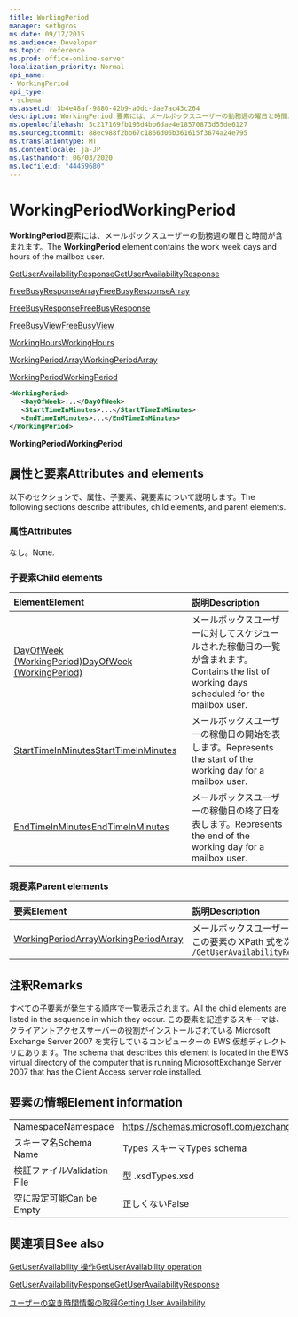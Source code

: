 ```yaml
---
title: WorkingPeriod
manager: sethgros
ms.date: 09/17/2015
ms.audience: Developer
ms.topic: reference
ms.prod: office-online-server
localization_priority: Normal
api_name:
- WorkingPeriod
api_type:
- schema
ms.assetid: 3b4e48af-9880-42b9-a0dc-dae7ac43c264
description: WorkingPeriod 要素には、メールボックスユーザーの勤務週の曜日と時間が含まれます。
ms.openlocfilehash: 5c217169fb193d4bb6dae4e18570873d55de6127
ms.sourcegitcommit: 88ec988f2bb67c1866d06b361615f3674a24e795
ms.translationtype: MT
ms.contentlocale: ja-JP
ms.lasthandoff: 06/03/2020
ms.locfileid: "44459680"
---
```

# <a name="workingperiod"></a><span data-ttu-id="24f9a-103">WorkingPeriod</span><span class="sxs-lookup"><span data-stu-id="24f9a-103">WorkingPeriod</span></span>

<span data-ttu-id="24f9a-104">**WorkingPeriod**要素には、メールボックスユーザーの勤務週の曜日と時間が含まれます。</span><span class="sxs-lookup"><span data-stu-id="24f9a-104">The **WorkingPeriod** element contains the work week days and hours of the mailbox user.</span></span> 
  
[<span data-ttu-id="24f9a-105">GetUserAvailabilityResponse</span><span class="sxs-lookup"><span data-stu-id="24f9a-105">GetUserAvailabilityResponse</span></span>](getuseravailabilityresponse.md)
  
[<span data-ttu-id="24f9a-106">FreeBusyResponseArray</span><span class="sxs-lookup"><span data-stu-id="24f9a-106">FreeBusyResponseArray</span></span>](freebusyresponsearray.md)
  
[<span data-ttu-id="24f9a-107">FreeBusyResponse</span><span class="sxs-lookup"><span data-stu-id="24f9a-107">FreeBusyResponse</span></span>](freebusyresponse.md)
  
[<span data-ttu-id="24f9a-108">FreeBusyView</span><span class="sxs-lookup"><span data-stu-id="24f9a-108">FreeBusyView</span></span>](freebusyview.md)
  
[<span data-ttu-id="24f9a-109">WorkingHours</span><span class="sxs-lookup"><span data-stu-id="24f9a-109">WorkingHours</span></span>](workinghours-ex15websvcsotherref.md)
  
[<span data-ttu-id="24f9a-110">WorkingPeriodArray</span><span class="sxs-lookup"><span data-stu-id="24f9a-110">WorkingPeriodArray</span></span>](workingperiodarray.md)
  
[<span data-ttu-id="24f9a-111">WorkingPeriod</span><span class="sxs-lookup"><span data-stu-id="24f9a-111">WorkingPeriod</span></span>](workingperiod.md)
  
```xml
<WorkingPeriod>
   <DayOfWeek>...</DayOfWeek>
   <StartTimeInMinutes>...</StartTimeInMinutes>
   <EndTimeInMinutes>...</EndTimeInMinutes>
</WorkingPeriod>
```

 <span data-ttu-id="24f9a-112">**WorkingPeriod**</span><span class="sxs-lookup"><span data-stu-id="24f9a-112">**WorkingPeriod**</span></span>
## <a name="attributes-and-elements"></a><span data-ttu-id="24f9a-113">属性と要素</span><span class="sxs-lookup"><span data-stu-id="24f9a-113">Attributes and elements</span></span>

<span data-ttu-id="24f9a-114">以下のセクションで、属性、子要素、親要素について説明します。</span><span class="sxs-lookup"><span data-stu-id="24f9a-114">The following sections describe attributes, child elements, and parent elements.</span></span>
  
### <a name="attributes"></a><span data-ttu-id="24f9a-115">属性</span><span class="sxs-lookup"><span data-stu-id="24f9a-115">Attributes</span></span>

<span data-ttu-id="24f9a-116">なし。</span><span class="sxs-lookup"><span data-stu-id="24f9a-116">None.</span></span>
  
### <a name="child-elements"></a><span data-ttu-id="24f9a-117">子要素</span><span class="sxs-lookup"><span data-stu-id="24f9a-117">Child elements</span></span>

|<span data-ttu-id="24f9a-118">**Element**</span><span class="sxs-lookup"><span data-stu-id="24f9a-118">**Element**</span></span>|<span data-ttu-id="24f9a-119">**説明**</span><span class="sxs-lookup"><span data-stu-id="24f9a-119">**Description**</span></span>|
|:-----|:-----|
|[<span data-ttu-id="24f9a-120">DayOfWeek (WorkingPeriod)</span><span class="sxs-lookup"><span data-stu-id="24f9a-120">DayOfWeek (WorkingPeriod)</span></span>](dayofweek-workingperiod.md) <br/> |<span data-ttu-id="24f9a-121">メールボックスユーザーに対してスケジュールされた稼働日の一覧が含まれます。</span><span class="sxs-lookup"><span data-stu-id="24f9a-121">Contains the list of working days scheduled for the mailbox user.</span></span>  <br/> |
|[<span data-ttu-id="24f9a-122">StartTimeInMinutes</span><span class="sxs-lookup"><span data-stu-id="24f9a-122">StartTimeInMinutes</span></span>](starttimeinminutes.md) <br/> |<span data-ttu-id="24f9a-123">メールボックスユーザーの稼働日の開始を表します。</span><span class="sxs-lookup"><span data-stu-id="24f9a-123">Represents the start of the working day for a mailbox user.</span></span>  <br/> |
|[<span data-ttu-id="24f9a-124">EndTimeInMinutes</span><span class="sxs-lookup"><span data-stu-id="24f9a-124">EndTimeInMinutes</span></span>](endtimeinminutes.md) <br/> |<span data-ttu-id="24f9a-125">メールボックスユーザーの稼働日の終了日を表します。</span><span class="sxs-lookup"><span data-stu-id="24f9a-125">Represents the end of the working day for a mailbox user.</span></span>  <br/> |
   
### <a name="parent-elements"></a><span data-ttu-id="24f9a-126">親要素</span><span class="sxs-lookup"><span data-stu-id="24f9a-126">Parent elements</span></span>

|<span data-ttu-id="24f9a-127">**要素**</span><span class="sxs-lookup"><span data-stu-id="24f9a-127">**Element**</span></span>|<span data-ttu-id="24f9a-128">**説明**</span><span class="sxs-lookup"><span data-stu-id="24f9a-128">**Description**</span></span>|
|:-----|:-----|
|[<span data-ttu-id="24f9a-129">WorkingPeriodArray</span><span class="sxs-lookup"><span data-stu-id="24f9a-129">WorkingPeriodArray</span></span>](workingperiodarray.md) <br/> |<span data-ttu-id="24f9a-130">メールボックスユーザーの作業期間情報が保存されています。</span><span class="sxs-lookup"><span data-stu-id="24f9a-130">Contains working period information for the mailbox user.</span></span>  <br/> <span data-ttu-id="24f9a-131">この要素の XPath 式を次に示します。</span><span class="sxs-lookup"><span data-stu-id="24f9a-131">The following is the XPath expression to this element:</span></span>  <br/>  `/GetUserAvailabilityResponse/FreeBusyResponseArray/FreeBusyResponse/FreeBusyView/WorkingHours/WorkingPeriodArray` <br/> |
   
## <a name="remarks"></a><span data-ttu-id="24f9a-132">注釈</span><span class="sxs-lookup"><span data-stu-id="24f9a-132">Remarks</span></span>

<span data-ttu-id="24f9a-133">すべての子要素が発生する順序で一覧表示されます。</span><span class="sxs-lookup"><span data-stu-id="24f9a-133">All the child elements are listed in the sequence in which they occur.</span></span> <span data-ttu-id="24f9a-134">この要素を記述するスキーマは、クライアントアクセスサーバーの役割がインストールされている Microsoft Exchange Server 2007 を実行しているコンピューターの EWS 仮想ディレクトリにあります。</span><span class="sxs-lookup"><span data-stu-id="24f9a-134">The schema that describes this element is located in the EWS virtual directory of the computer that is running MicrosoftExchange Server 2007 that has the Client Access server role installed.</span></span>
  
## <a name="element-information"></a><span data-ttu-id="24f9a-135">要素の情報</span><span class="sxs-lookup"><span data-stu-id="24f9a-135">Element information</span></span>

|||
|:-----|:-----|
|<span data-ttu-id="24f9a-136">Namespace</span><span class="sxs-lookup"><span data-stu-id="24f9a-136">Namespace</span></span>  <br/> |https://schemas.microsoft.com/exchange/services/2006/types  <br/> |
|<span data-ttu-id="24f9a-137">スキーマ名</span><span class="sxs-lookup"><span data-stu-id="24f9a-137">Schema Name</span></span>  <br/> |<span data-ttu-id="24f9a-138">Types スキーマ</span><span class="sxs-lookup"><span data-stu-id="24f9a-138">Types schema</span></span>  <br/> |
|<span data-ttu-id="24f9a-139">検証ファイル</span><span class="sxs-lookup"><span data-stu-id="24f9a-139">Validation File</span></span>  <br/> |<span data-ttu-id="24f9a-140">型 .xsd</span><span class="sxs-lookup"><span data-stu-id="24f9a-140">Types.xsd</span></span>  <br/> |
|<span data-ttu-id="24f9a-141">空に設定可能</span><span class="sxs-lookup"><span data-stu-id="24f9a-141">Can be Empty</span></span>  <br/> |<span data-ttu-id="24f9a-142">正しくない</span><span class="sxs-lookup"><span data-stu-id="24f9a-142">False</span></span>  <br/> |
   
## <a name="see-also"></a><span data-ttu-id="24f9a-143">関連項目</span><span class="sxs-lookup"><span data-stu-id="24f9a-143">See also</span></span>



[<span data-ttu-id="24f9a-144">GetUserAvailability 操作</span><span class="sxs-lookup"><span data-stu-id="24f9a-144">GetUserAvailability operation</span></span>](getuseravailability-operation.md)
  
[<span data-ttu-id="24f9a-145">GetUserAvailabilityResponse</span><span class="sxs-lookup"><span data-stu-id="24f9a-145">GetUserAvailabilityResponse</span></span>](getuseravailabilityresponse.md)


[<span data-ttu-id="24f9a-146">ユーザーの空き時間情報の取得</span><span class="sxs-lookup"><span data-stu-id="24f9a-146">Getting User Availability</span></span>](https://msdn.microsoft.com/library/d4133fcb-9b0f-4e6b-aadf-a389da83516a%28Office.15%29.aspx)

